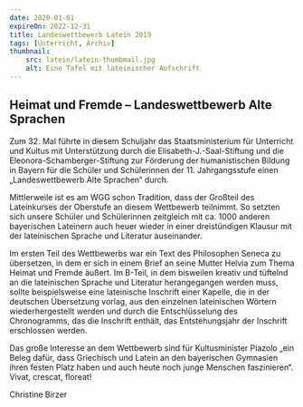 ```yaml
---
date: 2020-01-01
expireOn: 2022-12-31
title: Landeswettbewerb Latein 2019
tags: [Unterricht, Archiv]
thumbnail:
    src: latein/latein-thumbmail.jpg
    alt: Eine Tafel mit lateinischer Aufschrift
---
```


<h2>Heimat und Fremde – Landeswettbewerb Alte Sprachen</h2>

<p>
    Zum 32. Mal führte in diesem Schuljahr das Staatsministerium für Unterricht
    und Kultus mit Unterstützung durch die Elisabeth-J.-Saal-Stiftung und die
    Eleonora-Schamberger-Stiftung zur Förderung der humanistischen Bildung in
    Bayern für die Schüler und Schülerinnen der 11. Jahrgangsstufe einen
    „Landeswettbewerb Alte Sprachen“ durch.
</p>

<p>
    Mittlerweile ist es am WGG schon Tradition, dass der Großteil des
    Lateinkurses der Oberstufe an diesem Wettbewerb teilnimmt. So setzten sich
    unsere Schüler und Schülerinnen zeitgleich mit ca. 1000 anderen bayerischen
    Lateinern auch heuer wieder in einer dreistündigen Klausur mit der
    lateinischen Sprache und Literatur auseinander.
</p>

<p>
    Im ersten Teil des Wettbewerbs war ein Text des Philosophen Seneca zu
    übersetzen, in dem er sich in einem Brief an seine Mutter Helvia zum Thema
    Heimat und Fremde äußert. Im B-Teil, in dem bisweilen kreativ und tüftelnd
    an die lateinischen Sprache und Literatur herangegangen werden muss, sollte
    beispielsweise eine lateinische Inschrift einer Kapelle, die in der
    deutschen Übersetzung vorlag, aus den einzelnen lateinischen Wörtern
    wiederhergestellt werden und durch die Entschlüsselung des Chronogramms, das
    die Inschrift enthält, das Entstehungsjahr der Inschrift erschlossen werden.
</p>

<p>
    Das große Interesse an dem Wettbewerb sind für Kultusminister Piazolo „ein
    Beleg dafür, dass Griechisch und Latein an den bayerischen Gymnasien ihren
    festen Platz haben und auch heute noch junge Menschen faszinieren“. Vivat,
    crescat, floreat!
</p>

<p>Christine Birzer</p>
